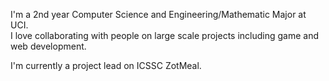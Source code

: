 I'm a 2nd year Computer Science and Engineering/Mathematic Major at UCI.  
I love collaborating with people on large scale projects including game and web development.

I'm currently a project lead on ICSSC ZotMeal.

<!--
**bjsilva1/bjsilva1** is a ✨ _special_ ✨ repository because its `README.md` (this file) appears on your GitHub profile.

Here are some ideas to get you started:

- 🔭 I’m currently working on ...
- 🌱 I’m currently learning ...
- 👯 I’m looking to collaborate on ...
- 🤔 I’m looking for help with ...
- 💬 Ask me about ...
- 📫 How to reach me: ...
- 😄 Pronouns: ...
- ⚡ Fun fact: ...
-->
